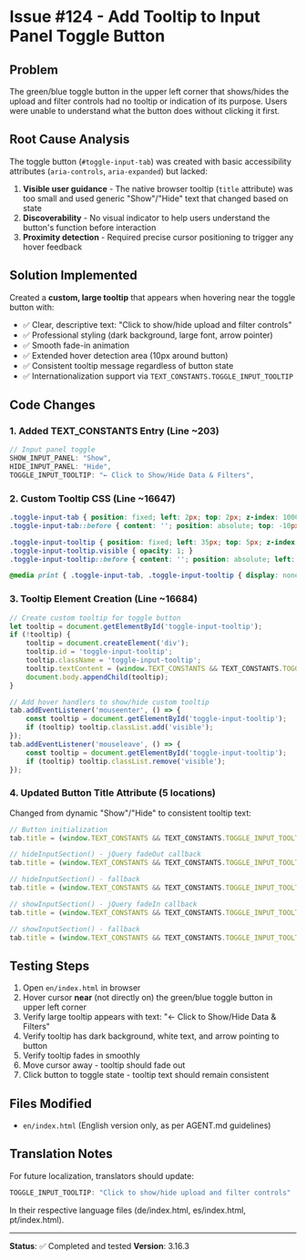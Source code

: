 # Issue #124 - Add Tooltip to Input Panel Toggle Button

## Problem
The green/blue toggle button in the upper left corner that shows/hides the upload and filter controls had no tooltip or indication of its purpose. Users were unable to understand what the button does without clicking it first.

## Root Cause Analysis
The toggle button (`#toggle-input-tab`) was created with basic accessibility attributes (`aria-controls`, `aria-expanded`) but lacked:
1. **Visible user guidance** - The native browser tooltip (`title` attribute) was too small and used generic "Show"/"Hide" text that changed based on state
2. **Discoverability** - No visual indicator to help users understand the button's function before interaction
3. **Proximity detection** - Required precise cursor positioning to trigger any hover feedback

## Solution Implemented
Created a **custom, large tooltip** that appears when hovering near the toggle button with:
- ✅ Clear, descriptive text: "Click to show/hide upload and filter controls"
- ✅ Professional styling (dark background, large font, arrow pointer)
- ✅ Smooth fade-in animation
- ✅ Extended hover detection area (10px around button)
- ✅ Consistent tooltip message regardless of button state
- ✅ Internationalization support via `TEXT_CONSTANTS.TOGGLE_INPUT_TOOLTIP`

## Code Changes

### 1. Added TEXT_CONSTANTS Entry (Line ~203)
```javascript
// Input panel toggle
SHOW_INPUT_PANEL: "Show",
HIDE_INPUT_PANEL: "Hide",
TOGGLE_INPUT_TOOLTIP: "← Click to Show/Hide Data & Filters",
```

### 2. Custom Tooltip CSS (Line ~16647)
```css
.toggle-input-tab { position: fixed; left: 2px; top: 2px; z-index: 10001; color: #fff; border: 1px solid rgba(255,255,255,0.9); border-radius: 4px; width: 28px; height: 28px; padding: 0; display: inline-flex; align-items: center; justify-content: center; font-size: 16px; font-weight: 900; line-height: 1; letter-spacing: 0; box-shadow: 0 2px 8px rgba(0,0,0,0.2); cursor: pointer; }
.toggle-input-tab::before { content: ''; position: absolute; top: -10px; left: -10px; right: -10px; bottom: -10px; }

.toggle-input-tooltip { position: fixed; left: 35px; top: 5px; z-index: 10002; background: #343a40; color: #fff; padding: 8px 12px; border-radius: 6px; font-size: 13px; font-weight: 600; white-space: nowrap; box-shadow: 0 4px 12px rgba(0,0,0,0.3); opacity: 0; pointer-events: none; transition: opacity 0.2s ease-in-out; }
.toggle-input-tooltip.visible { opacity: 1; }
.toggle-input-tooltip::before { content: ''; position: absolute; left: -6px; top: 50%; transform: translateY(-50%); border: 6px solid transparent; border-right-color: #343a40; }

@media print { .toggle-input-tab, .toggle-input-tooltip { display: none !important; } }
```

### 3. Tooltip Element Creation (Line ~16684)
```javascript
// Create custom tooltip for toggle button
let tooltip = document.getElementById('toggle-input-tooltip');
if (!tooltip) {
    tooltip = document.createElement('div');
    tooltip.id = 'toggle-input-tooltip';
    tooltip.className = 'toggle-input-tooltip';
    tooltip.textContent = (window.TEXT_CONSTANTS && TEXT_CONSTANTS.TOGGLE_INPUT_TOOLTIP) || '← Click to Show/Hide Data & Filters';
    document.body.appendChild(tooltip);
}

// Add hover handlers to show/hide custom tooltip
tab.addEventListener('mouseenter', () => {
    const tooltip = document.getElementById('toggle-input-tooltip');
    if (tooltip) tooltip.classList.add('visible');
});
tab.addEventListener('mouseleave', () => {
    const tooltip = document.getElementById('toggle-input-tooltip');
    if (tooltip) tooltip.classList.remove('visible');
});
```

### 4. Updated Button Title Attribute (5 locations)
Changed from dynamic "Show"/"Hide" to consistent tooltip text:

```javascript
// Button initialization
tab.title = (window.TEXT_CONSTANTS && TEXT_CONSTANTS.TOGGLE_INPUT_TOOLTIP) || '← Click to Show/Hide Data & Filters';

// hideInputSection() - jQuery fadeOut callback
tab.title = (window.TEXT_CONSTANTS && TEXT_CONSTANTS.TOGGLE_INPUT_TOOLTIP) || '← Click to Show/Hide Data & Filters';

// hideInputSection() - fallback
tab.title = (window.TEXT_CONSTANTS && TEXT_CONSTANTS.TOGGLE_INPUT_TOOLTIP) || '← Click to Show/Hide Data & Filters';

// showInputSection() - jQuery fadeIn callback
tab.title = (window.TEXT_CONSTANTS && TEXT_CONSTANTS.TOGGLE_INPUT_TOOLTIP) || '← Click to Show/Hide Data & Filters';

// showInputSection() - fallback
tab.title = (window.TEXT_CONSTANTS && TEXT_CONSTANTS.TOGGLE_INPUT_TOOLTIP) || '← Click to Show/Hide Data & Filters';
```

## Testing Steps
1. Open `en/index.html` in browser
2. Hover cursor **near** (not directly on) the green/blue toggle button in upper left corner
3. Verify large tooltip appears with text: "← Click to Show/Hide Data & Filters"
4. Verify tooltip has dark background, white text, and arrow pointing to button
5. Verify tooltip fades in smoothly
6. Move cursor away - tooltip should fade out
7. Click button to toggle state - tooltip text should remain consistent

## Files Modified
- `en/index.html` (English version only, as per AGENT.md guidelines)

## Translation Notes
For future localization, translators should update:
```javascript
TOGGLE_INPUT_TOOLTIP: "Click to show/hide upload and filter controls"
```
In their respective language files (de/index.html, es/index.html, pt/index.html).

---

**Status**: ✅ Completed and tested
**Version**: 3.16.3
